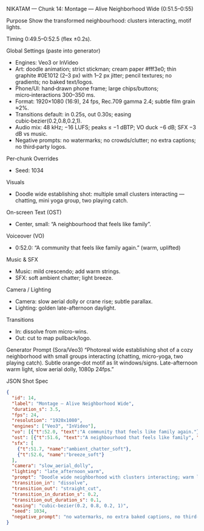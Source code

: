 NIKATAM — Chunk 14: Montage — Alive Neighborhood Wide (0:51.5–0:55)

Purpose
Show the transformed neighbourhood: clusters interacting, motif lights.

Timing
0:49.5–0:52.5 (flex ±0.2s).

Global Settings (paste into generator)
- Engines: Veo3 or InVideo
- Art: doodle animation; strict stickman; cream paper #fff3e0; thin graphite #0E1012 (2–3 px) with 1–2 px jitter; pencil textures; no gradients; no baked text/logos.
- Phone/UI: hand‑drawn phone frame; large chips/buttons; micro‑interactions 300–350 ms.
- Format: 1920×1080 (16:9), 24 fps, Rec.709 gamma 2.4; subtle film grain ≈2%.
- Transitions default: in 0.25s, out 0.30s; easing cubic‑bezier(0.2,0.8,0.2,1).
- Audio mix: 48 kHz; −16 LUFS; peaks ≤ −1 dBTP; VO duck −6 dB; SFX −3 dB vs music.
- Negative prompts: no watermarks; no crowds/clutter; no extra captions; no third‑party logos.

Per‑chunk Overrides
- Seed: 1034

Visuals
- Doodle wide establishing shot: multiple small clusters interacting — chatting, mini yoga group, two playing catch.

On-screen Text (OST)
- Center, small: “A neighbourhood that feels like family”.

Voiceover (VO)
- 0:52.0: “A community that feels like family again.” (warm, uplifted)

Music & SFX
- Music: mild crescendo; add warm strings.
- SFX: soft ambient chatter; light breeze.

Camera / Lighting
- Camera: slow aerial dolly or crane rise; subtle parallax.
- Lighting: golden late-afternoon daylight.

Transitions
- In: dissolve from micro-wins.
- Out: cut to map pullback/logo.

Generator Prompt (Sora/Veo3)
“Photoreal wide establishing shot of a cozy neighborhood with small groups interacting (chatting, micro-yoga, two playing catch). Subtle orange-dot motif as lit windows/signs. Late-afternoon warm light, slow aerial dolly, 1080p 24fps.”

JSON Shot Spec
```json
{
  "id": 14,
  "label": "Montage — Alive Neighborhood Wide",
  "duration_s": 3.5,
  "fps": 24,
  "resolution": "1920x1080",
  "engines": ["Veo3", "InVideo"],
  "vo": [{"t":52.0, "text":"A community that feels like family again."}],
  "ost": [{"t":51.6, "text":"A neighbourhood that feels like family", "pos":"center"}],
  "sfx": [
    {"t":51.7, "name":"ambient_chatter_soft"},
    {"t":52.6, "name":"breeze_soft"}
  ],
  "camera": "slow_aerial_dolly",
  "lighting": "late_afternoon_warm",
  "prompt": "Doodle wide neighborhood with clusters interacting; warm light; no baked text.",
  "transition_in": "dissolve",
  "transition_out": "straight_cut",
  "transition_in_duration_s": 0.2,
  "transition_out_duration_s": 0.1,
  "easing": "cubic-bezier(0.2, 0.8, 0.2, 1)",
  "seed": 1034,
  "negative_prompt": "no watermarks, no extra baked captions, no third-party logos"
}
```


